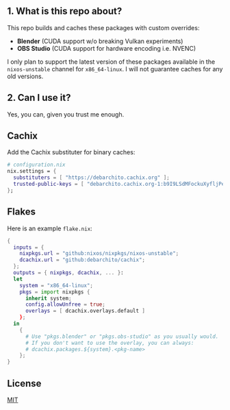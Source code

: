 ## 1. What is this repo about?

This repo builds and caches these packages with custom overrides:

- **Blender** (CUDA support w/o breaking Vulkan experiments)
- **OBS Studio** (CUDA support for hardware encoding i.e. NVENC)

I only plan to support the latest version of these packages available in the
`nixos-unstable` channel for `x86_64-linux`. I will not guarantee caches for any
old versions.

## 2. Can I use it?

Yes, you can, given you trust me enough.

## Cachix

Add the Cachix substituter for binary caches:

```nix
# configuration.nix
nix.settings = {
  substituters = [ "https://debarchito.cachix.org" ];
  trusted-public-keys = [ "debarchito.cachix.org-1:b9I9LSdMFockuXyfljPeoIcJtIVopf9rVkvkIG20PGg=" ];
};
```

## Flakes

Here is an example `flake.nix`:

```nix
{
  inputs = {
    nixpkgs.url = "github:nixos/nixpkgs/nixos-unstable";
    dcachix.url = "github:debarchito/cachix";
  };
  outputs = { nixpkgs, dcachix, ... }:
  let
    system = "x86_64-linux";
    pkgs = import nixpkgs {
      inherit system;
      config.allowUnfree = true;
      overlays = [ dcachix.overlays.default ]
    };
  in
    {
      # Use "pkgs.blender" or "pkgs.obs-studio" as you usually would.
      # If you don't want to use the overlay, you can always:
      # dcachix.packages.${system}.<pkg-name>
    };
}
```

## License

[MIT](/LICENSE)

